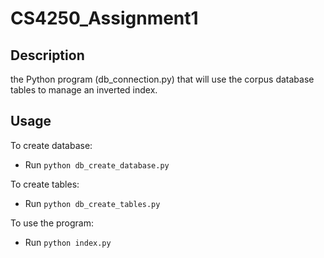 # CS4250_Assignment1

## Description
the Python program (db_connection.py) that will use the corpus database tables to manage an inverted index. 

## Usage
To create database:
- Run `python db_create_database.py`

To create tables:
- Run `python db_create_tables.py`

To use the program:
- Run `python index.py`

